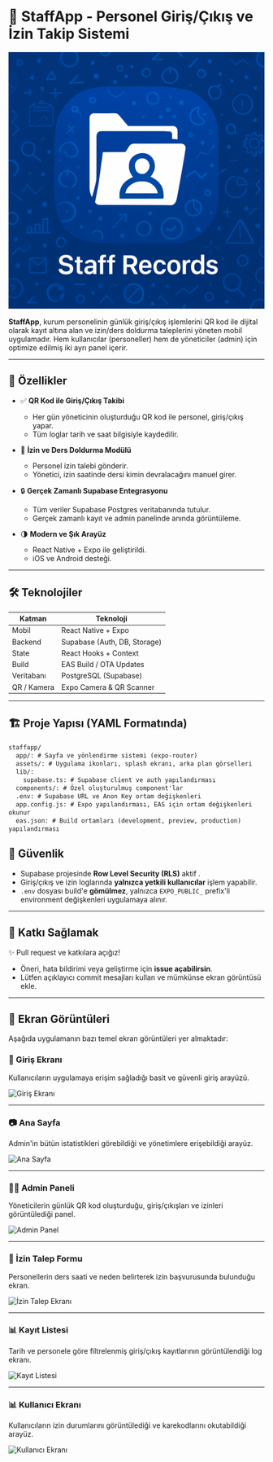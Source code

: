 # 📲 StaffApp - Personel Giriş/Çıkış ve İzin Takip Sistemi

![StaffApp Logo](./assets/images/appicon.png)

**StaffApp**, kurum personelinin günlük giriş/çıkış işlemlerini QR kod ile dijital olarak kayıt altına alan ve izin/ders doldurma taleplerini yöneten mobil uygulamadır. Hem kullanıcılar (personeller) hem de yöneticiler (admin) için optimize edilmiş iki ayrı panel içerir.

---

## 🚀 Özellikler

- ✅ **QR Kod ile Giriş/Çıkış Takibi**
  - Her gün yöneticinin oluşturduğu QR kod ile personel, giriş/çıkış yapar.
  - Tüm loglar tarih ve saat bilgisiyle kaydedilir.

- 📅 **İzin ve Ders Doldurma Modülü**
  - Personel izin talebi gönderir.
  - Yönetici, izin saatinde dersi kimin devralacağını manuel girer.

- 🔒 **Gerçek Zamanlı Supabase Entegrasyonu**
  - Tüm veriler Supabase Postgres veritabanında tutulur.
  - Gerçek zamanlı kayıt ve admin panelinde anında görüntüleme.

- 🌗 **Modern ve Şık Arayüz**
  - React Native + Expo ile geliştirildi.
  - iOS ve Android desteği.

---

## 🛠️ Teknolojiler

| Katman       | Teknoloji                     |
|--------------|-------------------------------|
| Mobil        | React Native + Expo           |
| Backend      | Supabase (Auth, DB, Storage)  |
| State        | React Hooks + Context         |
| Build        | EAS Build / OTA Updates       |
| Veritabanı   | PostgreSQL (Supabase)         |
| QR / Kamera  | Expo Camera & QR Scanner      |

---

## 🏗️ Proje Yapısı (YAML Formatında)

```
staffapp/
  app/: # Sayfa ve yönlendirme sistemi (expo-router)
  assets/: # Uygulama ikonları, splash ekranı, arka plan görselleri
  lib/:
    supabase.ts: # Supabase client ve auth yapılandırması
  components/: # Özel oluşturulmuş component'lar
  .env: # Supabase URL ve Anon Key ortam değişkenleri
  app.config.js: # Expo yapılandırması, EAS için ortam değişkenleri okunur
  eas.json: # Build ortamları (development, preview, production) yapılandırması
```

## 🔐 Güvenlik

- Supabase projesinde **Row Level Security (RLS)** aktif .
- Giriş/çıkış ve izin loglarında **yalnızca yetkili kullanıcılar** işlem yapabilir.
- `.env` dosyası build'e **gömülmez**, yalnızca `EXPO_PUBLIC_` prefix'li environment değişkenleri uygulamaya alınır.

---

## 👥 Katkı Sağlamak

✨ Pull request ve katkılara açığız!

- Öneri, hata bildirimi veya geliştirme için **issue açabilirsin**.
- Lütfen açıklayıcı commit mesajları kullan ve mümkünse ekran görüntüsü ekle.

---
## 📸 Ekran Görüntüleri

Aşağıda uygulamanın bazı temel ekran görüntüleri yer almaktadır:

### 🔐 Giriş Ekranı
Kullanıcıların uygulamaya erişim sağladığı basit ve güvenli giriş arayüzü.

![Giriş Ekranı](./assets/screens/login.png)

---

### 📷 Ana Sayfa
Admin'in bütün istatistikleri görebildiği ve yönetimlere erişebildiği arayüz.

![Ana Sayfa](./assets/screens/admin.png)

---

### 🧑‍💼 Admin Paneli
Yöneticilerin günlük QR kod oluşturduğu, giriş/çıkışları ve izinleri görüntülediği panel.

![Admin Panel](./assets/screens/ap1.png)

---

### 📝 İzin Talep Formu
Personellerin ders saati ve neden belirterek izin başvurusunda bulunduğu ekran.

![İzin Talep Ekranı](./assets/screens/izin.png)

---

### 📊 Kayıt Listesi
Tarih ve personele göre filtrelenmiş giriş/çıkış kayıtlarının görüntülendiği log ekranı.

![Kayıt Listesi](./assets/screens/kayıt.png)

---

### 📊 Kullanıcı Ekranı
Kullanıcıların izin durumlarını görüntülediği ve karekodlarını okutabildiği arayüz.

![Kullanıcı Ekranı](./assets/screens/userhome.png)



